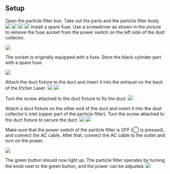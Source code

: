 ## Setup
Open the particle filter box. Take out the parts and the particle filter body.
<img src="./images/Particle_Filter_1.jpg">
<img src="./images/Particle_Filter_2.jpg">
<img src="./images/Particle_Filter_3.jpg">
<img src="./images/Particle_Filter_4.jpg">
Install a spare fuse. Use a screwdriver as shown in the picture to remove the fuse socket from the power switch on the left side of the dust collector.


<img src="./images/Particle_Filter_5.jpg">

The socket is originally equipped with a fuse. Store the black cylinder part with a spare fuse.

<img src="./images/Particle_Filter_6.jpg">

Attach the duct fixture to the duct and insert it into the exhaust on the back of the Etcher Laser.
<img src="./images/Particle_Filter_7.jpg">
<img src="./images/Particle_Filter_8.jpg">

Turn the screw attached to the duct fixture to fix the duct.
<img src="./images/Particle_Filter_9.jpg">

Attach a duct fixture on the other end of the duct and insert it into the dust collector's inlet (upper part of the particle filter). Turn the screw attached to the duct fixture to secure the duct.
<img src="./images/Particle_Filter_10.jpg">
<img src="./images/Particle_Filter_11.jpg">

Make sure that the power switch of the particle filter is OFF (◯ is pressed), and connect the AC cable. After that, connect the AC cable to the outlet and turn on the power.

<img src="./images/Particle_Filter_12.jpg">

The green button should now light up. The particle filter operates by turning the knob next to the green button, and the power can be adjusted.
<img src="./images/Particle_Filter_13.jpg">
